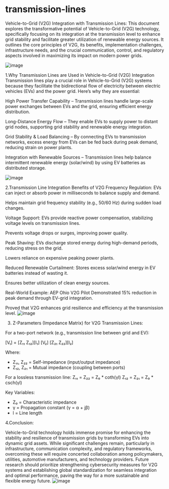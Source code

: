 # transmission-lines
Vehicle-to-Grid (V2G) Integration with
Transmission Lines:
This document explores the transformative potential of Vehicle-to-Grid (V2G) technology, specifically focusing on its
integration at the transmission level to enhance grid stability and facilitate greater utilization of renewable energy sources.
It outlines the core principles of V2G, its benefits, implementation challenges, infrastructure needs, and the crucial
communication, control, and regulatory aspects involved in maximizing its impact on modern power grids.

![image](https://github.com/user-attachments/assets/834762b5-b249-44e0-9c81-3da59fcbf877)


1.Why Transmission Lines are Used in Vehicle-to-Grid (V2G) Integration
Transmission lines play a crucial role in Vehicle-to-Grid (V2G) systems because they facilitate the bidirectional flow of electricity between electric vehicles (EVs) and the power grid. Here’s why they are essential:

High Power Transfer Capability – Transmission lines handle large-scale power exchanges between EVs and the grid, ensuring efficient energy distribution.

Long-Distance Energy Flow – They enable EVs to supply power to distant grid nodes, supporting grid stability and renewable energy integration.

Grid Stability & Load Balancing – By connecting EVs to transmission networks, excess energy from EVs can be fed back during peak demand, reducing strain on power plants.

Integration with Renewable Sources – Transmission lines help balance intermittent renewable energy (solar/wind) by using EV batteries as distributed storage.

![image](https://github.com/user-attachments/assets/14d92382-c834-451a-976b-9dda700a6f73)


2.Transmission Line Integration Benefits of V2G
 Frequency Regulation:
EVs can inject or absorb power in milliseconds to balance supply and demand.

Helps maintain grid frequency stability (e.g., 50/60 Hz) during sudden load changes.

Voltage Support:
EVs provide reactive power compensation, stabilizing voltage levels on transmission lines.

Prevents voltage drops or surges, improving power quality.

Peak Shaving:
EVs discharge stored energy during high-demand periods, reducing stress on the grid.

Lowers reliance on expensive peaking power plants.

 Reduced Renewable Curtailment:
Stores excess solar/wind energy in EV batteries instead of wasting it.

Ensures better utilization of clean energy sources.

Real-World Example: AEP Ohio V2G Pilot
Demonstrated 15% reduction in peak demand through EV-grid integration.

Proved that V2G enhances grid resilience and efficiency at the transmission level.
![image](https://github.com/user-attachments/assets/7aae8a6e-32f2-480a-87d3-ea70e734cc23)

3. Z-Parameters (Impedance Matrix) for V2G Transmission Lines:

For a two-port network (e.g., transmission line between grid and EV):

[V₁] = [Z₁₁  Z₁₂][I₁]
[V₂]   [Z₂₁  Z₂₂][I₂]

Where:
- Z₁₁, Z₂₂ = Self-impedance (input/output impedance)
- Z₁₂, Z₂₁ = Mutual impedance (coupling between ports)

For a lossless transmission line:
Z₁₁ = Z₂₂ = Z₀ * coth(γl)
Z₁₂ = Z₂₁ = Z₀ * csch(γl)

Key Variables:
- Z₀ = Characteristic impedance
- γ = Propagation constant (γ = α + jβ)
- l = Line length

4.Conclusion:

Vehicle-to-Grid technology holds immense promise for enhancing the stability and resilience of transmission grids by
transforming EVs into dynamic grid assets. While significant challenges remain, particularly in infrastructure,
communication complexity, and regulatory frameworks, overcoming these will require concerted collaboration among
policymakers, utilities, automotive manufacturers, and technology providers. Future research should prioritize
strengthening cybersecurity measures for V2G systems and establishing global standardization for seamless integration
and optimal performance, paving the way for a more sustainable and flexible energy future.
![image](https://github.com/user-attachments/assets/ce7f2308-948e-4c3e-a186-7d8e9b4069d1)

